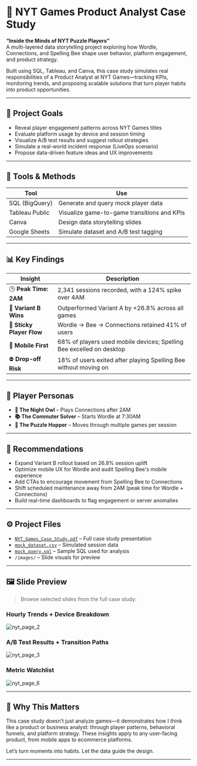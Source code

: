 # 🧩 NYT Games Product Analyst Case Study

**“Inside the Minds of NYT Puzzle Players”**  
A multi-layered data storytelling project exploring how Wordle, Connections, and Spelling Bee shape user behavior, platform engagement, and product strategy.

Built using SQL, Tableau, and Canva, this case study simulates real responsibilities of a Product Analyst at NYT Games—tracking KPIs, monitoring trends, and proposing scalable solutions that turn player habits into product opportunities.

---

## 🎯 Project Goals
- Reveal player engagement patterns across NYT Games titles
- Evaluate platform usage by device and session timing
- Visualize A/B test results and suggest rollout strategies
- Simulate a real-world incident response (LiveOps scenario)
- Propose data-driven feature ideas and UX improvements

---

## 🧰 Tools & Methods
| Tool | Use |
|------|-----|
| SQL (BigQuery) | Generate and query mock player data |
| Tableau Public | Visualize game-to-game transitions and KPIs |
| Canva | Design data storytelling slides |
| Google Sheets | Simulate dataset and A/B test tagging |

---

## 📊 Key Findings
| Insight | Description |
|--------|-------------|
| 🕒 **Peak Time: 2AM** | 2,341 sessions recorded, with a 124% spike over 4AM |
| 🧪 **Variant B Wins** | Outperformed Variant A by +26.8% across all games |
| 🔁 **Sticky Player Flow** | Wordle → Bee → Connections retained 41% of users |
| 📱 **Mobile First** | 68% of players used mobile devices; Spelling Bee excelled on desktop |
| ⛔ **Drop-off Risk** | 18% of users exited after playing Spelling Bee without moving on |

---

## 🧠 Player Personas
- **🦉 The Night Owl** – Plays Connections after 2AM  
- **📚 The Commuter Solver** – Starts Wordle at 7:30AM  
- **🧠 The Puzzle Hopper** – Moves through multiple games per session

---

## 📍 Recommendations
- Expand Variant B rollout based on 26.8% session uplift  
- Optimize mobile UX for Wordle and audit Spelling Bee's mobile experience  
- Add CTAs to encourage movement from Spelling Bee to Connections  
- Shift scheduled maintenance away from 2AM (peak time for Wordle + Connections)  
- Build real-time dashboards to flag engagement or server anomalies

---

## ⚙️ Project Files

- [`NYT_Games_Case_Study.pdf`](NYT_Games_Case_Study.pdf) – Full case study presentation  
- [`mock_dataset.csv`](data/mock_dataset.csv) – Simulated session data  
- [`mock_query.sql`](sql/mock_query.sql) – Sample SQL used for analysis  
- `/images/` – Slide visuals for preview

---

## 🖼 Slide Preview
> Browse selected slides from the full case study:

### Hourly Trends + Device Breakdown  
![nyt_page_2](https://github.com/user-attachments/assets/a1afbb45-593b-4894-a993-b0622bae04cc)


### A/B Test Results + Transition Paths  
![nyt_page_3](https://github.com/user-attachments/assets/d580167f-3a2d-455a-a456-d9efa314f705)


### Metric Watchlist  
![nyt_page_6](https://github.com/user-attachments/assets/2044a255-94fb-40a2-a504-5dc195831e1a)


---

## 💬 Why This Matters

This case study doesn’t just analyze games—it demonstrates how I think like a product or business analyst: through player patterns, behavioral funnels, and platform strategy. These insights apply to any user-facing product, from mobile apps to ecommerce platforms.

Let’s turn moments into habits. Let the data guide the design.

---

